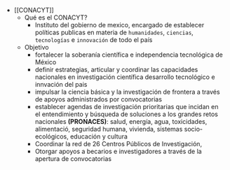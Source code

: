 - [[CONACYT]]
	- Qué es el CONACYT?
		- Instituto del gobierno de mexico, encargado de establecer políticas publicas en materia de `humanidades`, `ciencias`, `tecnologías` e `innovación` de todo el país
	- Objetivo
		- fortalecer la soberanía científica e independencia tecnológica de México
		- definir estrategias, articular y coordinar las capacidades nacionales en investigación científica desarrollo tecnológico e innvación del pais
		- impulsar la ciencia básica y la investigación de frontera a través de apoyos administrados por convocatorias
		- establecer agendas de investigación prioritarias que incidan en el entendimiento y búsqueda de soluciones a los grandes retos nacionales **(PRONACES)**:  salud, energía, agua, toxicidades, alimentació, seguridad humana, vivienda, sistemas socio-ecológicos, educación y cultura
		- Coordinar la red de 26 Centros Públicos de Investigación,
		- Otorgar apoyos a becarios e investigadores a través de la apertura de convocatorias